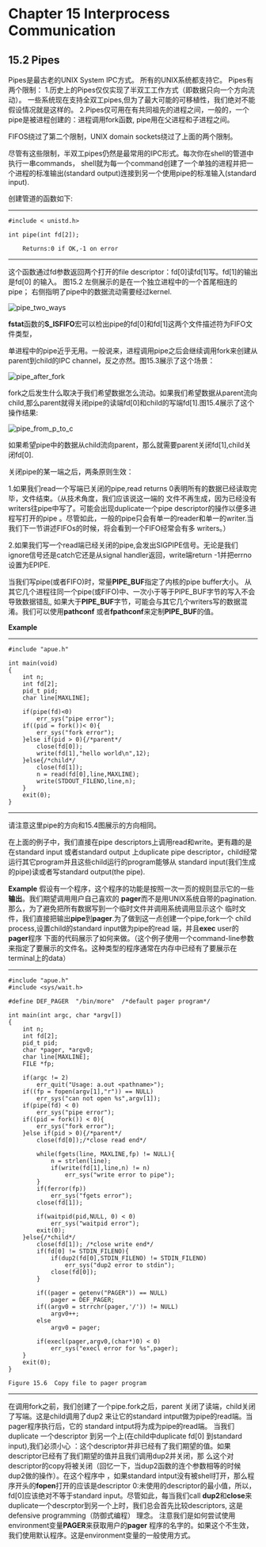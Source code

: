 # Chapter 15 Interprocess Communication

## 15.2 Pipes

Pipes是最古老的UNIX System IPC方式。
所有的UNIX系统都支持它。
Pipes有两个限制：
1.历史上的Pipes仅仅实现了半双工工作方式（即数据只向一个方向流动）。
  一些系统现在支持全双工pipes,但为了最大可能的可移植性，我们绝对不能假设情况就是这样的。
2.Pipes仅可用在有共同祖先的进程之间，一般的，一个pipe是被进程创建的：进程调用fork函数,
  pipe用在父进程和子进程之间。

FIFOS绕过了第二个限制，UNIX domain sockets绕过了上面的两个限制。

尽管有这些限制，半双工pipes仍然是最常用的IPC形式。每次你在shell的管道中执行一串commands，
shell就为每一个command创建了一个单独的进程并把一个进程的标准输出(standard output)连接到另一个使用pipe的标准输入(standard input).

创建管道的函数如下:
***

```
#include < unistd.h>

int pipe(int fd[2]);

	Returns:0 if OK,-1 on error
```
***
这个函数通过fd参数返回两个打开的file descriptor：fd[0]读fd[1]写。fd[1]的输出是fd[0]
的输入。
图15.2 左侧展示的是在一个独立进程中的一个首尾相连的pipe；
右侧指明了pipe中的数据流动需要经过kernel.

![pipe_two_ways](./images/15_2_half_duplex_pipe.png)

**fstat**函数的**S_ISFIFO**宏可以检出pipe的fd[0]和fd[1]这两个文件描述符为FIFO文件类型，

单进程中的pipe近乎无用。一般说来，进程调用pipe之后会继续调用fork来创建从parent到child的IPC channel，反之亦然。图15.3展示了这个场景：

![pipe_after_fork](./images/15_3_half_duplex_pipe_after_a_fork.png)

fork之后发生什么取决于我们希望数据怎么流动。如果我们希望数据从parent流向child,那么parent就得关闭pipe的读端fd[0]和child的写端fd[1].图15.4展示了这个操作结果:

![pipe_from_p_to_c](./images/15_4_pipe_from_p_to_c.png)

如果希望pipe中的数据从child流向parent，那么就需要parent关闭fd[1],child关闭fd[0].

关闭pipe的某一端之后，两条原则生效：

1.如果我们read一个写端已关闭的pipe,read returns 0表明所有的数据已经读取完毕，文件结束。（从技术角度，我们应该说这一端的
    文件不再生成，因为已经没有writers往pipe中写了。可能会出现duplicate一个pipe descriptor的操作以便多进程写打开的pipe
    。尽管如此，一般的pipe只会有单一的reader和单一的writer.当我们下一节讲述FIFOs的时候，将会看到一个FIFO经常会有多
    writers。）

2.如果我们写一个read端已经关闭的pipe,会发出SIGPIPE信号。无论是我们ignore信号还是catch它还是从signal handler返回，write端return -1并把errno设置为EPIPE.

当我们写pipe(或者FIFO)时，常量**PIPE_BUF**指定了内核的pipe buffer大小。
从其它几个进程往同一个pipe(或FIFO)中、一次小于等于PIPE_BUF字节的写入不会导致数据错乱,
如果大于**PIPE_BUF**字节，可能会与其它几个writers写的数据混淆。我们可以使用**pathconf**
或者**fpathconf**来定制**PIPE_BUF**的值。

**Example**
***
```
#include "apue.h"

int main(void)
{
    int n;
    int fd[2];
    pid_t pid;
    char line[MAXLINE];

    if(pipe(fd)<0)
        err_sys("pipe error");
    if((pid = fork())< 0){
        err_sys("fork error");
    }else if(pid > 0){/*parent*/
        close(fd[0]);
        write(fd[1],"hello world\n",12);
    }else{/*child*/
        close(fd[1]);
        n = read(fd[0],line,MAXLINE);
        write(STDOUT_FILENO,line,n);
    }
    exit(0);
}
```
***
请注意这里pipe的方向和15.4图展示的方向相同。

在上面的例子中，我们直接在pipe descriptors上调用read和write。更有趣的是在standard input 或者standard output 
上duplicate pipe descriptor，child经常运行其它program并且这些child运行的program能够从
standard input(我们生成的pipe)读或者写standard output(the pipe).

**Example**
假设有一个程序，这个程序的功能是按照一次一页的规则显示它的一些**输出**。我们期望调用用户自己喜欢的
**pager**而不是用UNIX系统自带的pagination.那么，为了避免把所有数据写到一个临时文件并调用系统调用显示这个
临时文件，我们直接把输出**pipe**到**pager**.为了做到这一点创建一个pipe,fork一个
child process,设置child的standard input做为pipe的read 端，并且**exec** user的**pager**程序
下面的代码展示了如何来做。（这个例子使用一个command-line参数来指定了要展示的文件名。这种类型的程序通常在内存中已经有了要展示在terminal上的data）

***
```
#include "apue.h"
#include <sys/wait.h>

#define DEF_PAGER  "/bin/more"  /*default pager program*/

int main(int argc, char *argv[])
{
    int n;
    int fd[2];
    pid_t pid;
    char *pager, *argv0;
    char line[MAXLINE];
    FILE *fp;

    if(argc != 2)
        err_quit("Usage: a.out <pathname>");
    if((fp = fopen(argv[1],"r")) == NULL)
        err_sys("can not open %s",argv[1]);
    if(pipe(fd) < 0)
        err_sys("pipe error");
    if((pid = fork()) < 0){
        err_sys("fork error");
    }else if(pid > 0){/*parent*/
        close(fd[0]);/*close read end*/

        while(fgets(line, MAXLINE,fp) != NULL){
            n = strlen(line);
            if(write(fd[1],line,n) != n)
                err_sys("write error to pipe");
        }
        if(ferror(fp))
            err_sys("fgets error");
        close(fd[1]);

        if(waitpid(pid,NULL, 0) < 0)
            err_sys("waitpid error");
        exit(0);
    }else{/*child*/
        close(fd[1]); /*close write end*/
        if(fd[0] != STDIN_FILENO){
            if(dup2(fd[0],STDIN_FILENO) != STDIN_FILENO)
                err_sys("dup2 error to stdin");
            close(fd[0]);
        }

        if((pager = getenv("PAGER")) == NULL)
            pager = DEF_PAGER;
        if((argv0 = strrchr(pager,'/')) != NULL)
            argv0++;
        else
            argv0 = pager;

        if(execl(pager,argv0,(char*)0) < 0)
            err_sys("execl error for %s",pager);
    }
    exit(0);
}
```
    Figure 15.6  Copy file to pager program
***

在调用fork之前，我们创建了一个pipe.fork之后，parent 关闭了读端，child关闭了写端。这是child调用了dup2
来让它的standard intput做为pipe的read端。当pager程序执行后，它的
standard intput将为成为pipe的read端。
当我们duplicate 一个descriptor 到另一个上(在child中duplicate fd[0] 到standard input),我们必须小心
：这个descriptor并非已经有了我们期望的值。如果descriptor已经有了我们期望的值并且我们调用dup2并关闭，那
么这个对descriptor的copy将被关闭（回忆一下，当dup2函数的连个参数相等的时候dup2做的操作）。在这个程序中
，如果standard intput没有被shell打开，那么程序开头的**fopen**打开的应该是descriptor 
0:未使用的descriptor的最小值，所以，fd[0]应该绝对不等于standard input。尽管如此，每当我们call 
**dup2**和**close**来duplicate一个descrptor到另一个上时，我们总会首先比较descriptors,
这是defensive programming（防御式编程） 理念。
注意我们是如何尝试使用environment变量**PAGER**来获取用户的**pager**
程序的名字的。如果这个不生效，我们使用默认程序。这是environment变量的一般使用方式。